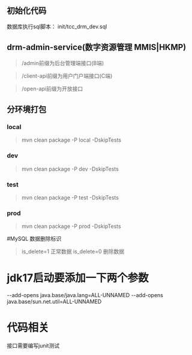 ## 初始化代码
数据库执行sql脚本： init/tcc_drm_dev.sql
## drm-admin-service(数字资源管理 MMIS|HKMP)
> /admin前缀为后台管理端接口(B端)

> /client-api前缀为用户门户端接口(C端)

> /open-api前缀为开放接口

## 分环境打包
### local
> mvn clean package -P local -DskipTests
### dev
> mvn clean package -P dev -DskipTests
### test
> mvn clean package -P test -DskipTests
### prod
> mvn clean package -P prod -DskipTests

#MySQL 数据删除标识
>is_delete=1 正常数据
>is_delete=0 删除数据

# jdk17启动要添加一下两个参数
--add-opens java.base/java.lang=ALL-UNNAMED --add-opens java.base/sun.net.util=ALL-UNNAMED

# 代码相关
接口需要编写junit测试
